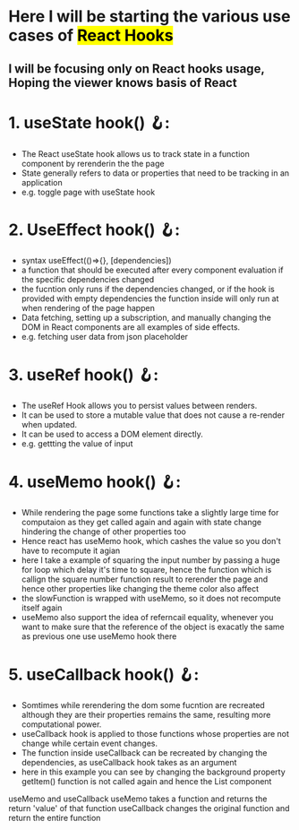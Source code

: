 # Here I will be starting the various use cases of <mark>React Hooks</mark> 
## I will be focusing only on React hooks usage, Hoping the viewer knows basis of React

# 1. useState hook() 🪝: 
* The React useState hook allows us to track state in a function component by rerenderin the the page 
* State generally refers to data or properties that need to be tracking in an application
* e.g. toggle page with useState hook 

# 2. UseEffect hook() 🪝:
* syntax useEffect(()=>{}, [dependencies])
* a function that should be executed after every component evaluation if the specific dependencies changed
* the fucntion only runs if the dependencies changed, or if the hook is provided with empty dependencies the function inside will only run at when rendering of the page happen
* Data fetching, setting up a subscription, and manually changing the DOM in React components are all examples of side effects.
* e.g. fetching user data from json placeholder

# 3. useRef hook() 🪝:
* The useRef Hook allows you to persist values between renders.
* It can be used to store a mutable value that does not cause a re-render when updated.
* It can be used to access a DOM element directly.
* e.g. gettting the value of input

# 4. useMemo hook() 🪝:
* While rendering the page some functions take a slightly large time for computaion as they get called again and again with state change hindering the change of other properties too
* Hence react has useMemo hook, which cashes the value so you don't have to recompute it agian 
* here I take a example of squaring the input number by passing a huge for loop which delay it's time to square, hence the function which is callign the square number function result to rerender the page and hence other properties like changing the theme color also affect
* the slowFunction is wrapped with useMemo, so it does not recompute itself again 
* useMemo also support the idea of referncail equality, whenever you want to make sure that the reference of the object is exacatly the same as previous one use useMemo hook there

# 5. useCallback hook() 🪝:
* Somtimes while rerendering the dom some fucntion are recreated although they are their properties remains the same, resulting more computational power.
* useCallback hook is applied to those functions whose properties are not change while certain event changes. 
* The function inside useCallback can be recreated by changing the dependencies, as useCallback hook takes as an argument
* here in this example you can see by changing the background property getItem() function is not called again and hence the List component

useMemo and useCallback
useMemo takes a function and returns the return 'value' of that function 
useCallback changes the original function and return the entire function 